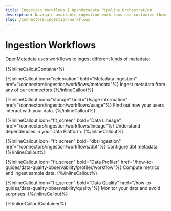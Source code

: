 ```yaml
---
title: Ingestion Workflows | OpenMetadata Pipeline Orchestration
description: Navigate available ingestion workflows and customize them to align with your data strategy and infrastructure.
slug: /connectors/ingestion/workflows
---
```


# Ingestion Workflows

OpenMetadata uses workflows to ingest different kinds of metadata:

{%inlineCalloutContainer%}

{%inlineCallout
  icon="celebration"
  bold="Metadata Ingestion"
  href="/connectors/ingestion/workflows/metadata"%}
Ingest metadata from any of our connectors
{%/inlineCallout%}

{%inlineCallout
  icon="storage"
  bold="Usage Information"
  href="/connectors/ingestion/workflows/usage"%}
Find out how your users interact with your data.
{%/inlineCallout%}

{%inlineCallout
  icon="fit_screen"
  bold="Data Lineage"
  href="/connectors/ingestion/workflows/lineage"%}
Understand dependencies in your Data Platform.
{%/inlineCallout%}

{%inlineCallout
  icon="fit_screen"
  bold="dbt Ingestion"
  href="/connectors/ingestion/workflows/dbt"%}
Configure dbt metadata
{%/inlineCallout%}

{%inlineCallout
  icon="fit_screen"
  bold="Data Profiler"
  href="/how-to-guides/data-quality-observability/profiler/workflow"%}
Compute metrics and ingest sample data.
{%/inlineCallout%}

{%inlineCallout
  icon="fit_screen"
  bold="Data Quality"
  href="/how-to-guides/data-quality-observability/quality"%}
Monitor your data and avoid surprises.
{%/inlineCallout%}

{%/inlineCalloutContainer%}

